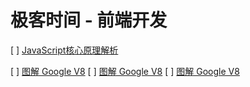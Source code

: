 # 极客时间 - 前端开发

[ ] [JavaScript核心原理解析](JavaScript核心原理解析/README.md)


[ ] [图解 Google V8](图解GoogleV8/README.md)
[ ] [图解 Google V8](图解GoogleV8/README.md)
[ ] [图解 Google V8](图解GoogleV8/README.md)